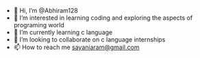 - 👋 Hi, I’m @Abhiram128
- 👀 I’m interested in learning coding and exploring the aspects of programing world
- 🌱 I’m currently learning c language
- 💞️ I’m looking to collaborate on c language internships
- 📫 How to reach me  sayaniaram@gmail.com

<!---
Abhiram128/Abhiram128 is a ✨ special ✨ repository because its `README.md` (this file) appears on your GitHub profile.
You can click the Preview link to take a look at your changes.
--->
